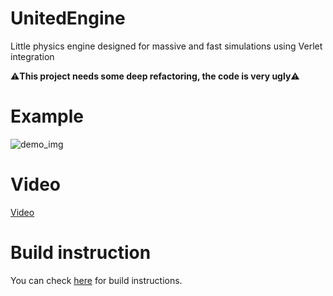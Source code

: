 # UnitedEngine
Little physics engine designed for massive and fast simulations using Verlet integration

:warning:**This project needs some deep refactoring, the code is very ugly**:warning:

# Example
![demo_img](https://github.com/johnBuffer/UnitedEngine/blob/master/img/example.png)

# Video
[Video](https://www.youtube.com/watch?v=-r0wYJUGrrI&t=27s)

# Build instruction

You can check [here](https://github.com/johnBuffer/AntSimulator/blob/master/README.md#installation) for build instructions.
